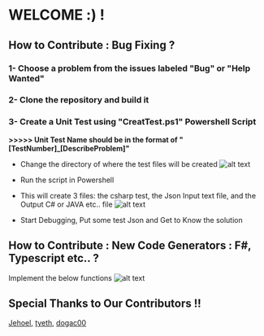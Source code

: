 # WELCOME :) !
   
## How to Contribute : Bug Fixing ?
### 1- Choose a problem from the issues labeled "Bug" or "Help Wanted"
### 2- Clone the repository and build it
### 3- Create a Unit Test using "CreatTest.ps1" Powershell Script
**>>>>> Unit Test Name should be in the format of "[TestNumber]_[DescribeProblem]"**
* Change the directory of where the test files will be created
![alt text](https://json2csharpcdn.azureedge.net/images/github-repo-images/poweshell.png)

* Run the script in Powershell
* This will create 3 files: the csharp test, the Json Input text file, and the Output C# or JAVA etc.. file
![alt text](https://json2csharpcdn.azureedge.net/images/github-repo-images/Test%20Files.png)

* Start Debugging, Put some test Json and Get to Know the solution 

## How to Contribute : New Code Generators : F#, Typescript etc.. ?
Implement the below functions
![alt text](https://json2csharpcdn.azureedge.net/images/github-repo-images/IMPLEMENT.png)


## Special Thanks to Our Contributors !!
 [Jehoel](https://github.com/Jehoel), [tyeth](https://github.com/tyeth), [dogac00](https://github.com/dogac00)
